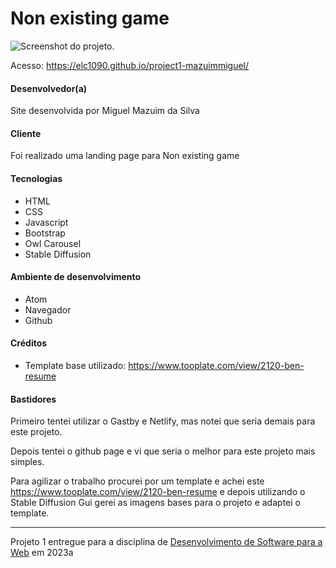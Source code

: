 # Non existing game

![Screenshot do projeto](https://mdswanson.com/static/chops-ux-step-4.png "Screenshot do projeto").

Acesso: https://elc1090.github.io/project1-mazuimmiguel/


#### Desenvolvedor(a)
Site desenvolvida por Miguel Mazuim da Silva

#### Cliente
Foi realizado uma landing page para Non existing game

#### Tecnologias
- HTML 
- CSS
- Javascript
- Bootstrap
- Owl Carousel
- Stable Diffusion

#### Ambiente de desenvolvimento
- Atom
- Navegador
- Github

#### Créditos

- Template base utilizado: https://www.tooplate.com/view/2120-ben-resume

#### Bastidores

Primeiro tentei utilizar o Gastby e Netlify, mas notei que seria demais para este projeto.

Depois tentei o github page e vi que seria o melhor para este projeto mais simples.

Para agilizar o trabalho procurei por um template e achei este https://www.tooplate.com/view/2120-ben-resume e depois utilizando o Stable Diffusion Gui gerei as imagens bases para o projeto e adaptei o template.


---
Projeto 1 entregue para a disciplina de [Desenvolvimento de Software para a Web](http://github.com/andreainfufsm/elc1090-2023a) em 2023a
